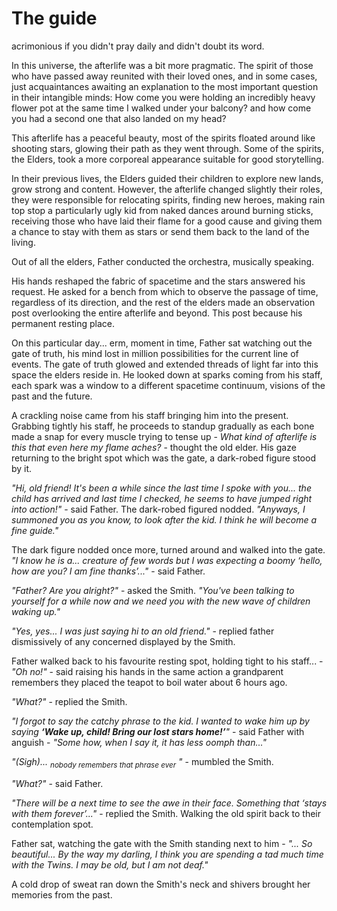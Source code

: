 # The guide

acrimonious if you didn't pray daily and didn't doubt its word.

In this universe, the afterlife was a bit more pragmatic. The spirit of those who have passed away reunited with their loved ones, and in some cases, just acquaintances awaiting an explanation to the most important question in their intangible minds: How come you were holding an incredibly heavy flower pot at the same time I walked under your balcony? and how come you had a second one that also landed on my head?

This afterlife has a peaceful beauty, most of the spirits floated around like shooting stars, glowing their path as they went through. Some of the spirits, the Elders, took a more corporeal appearance suitable for good storytelling.

In their previous lives, the Elders guided their children to explore new lands, grow strong and content. However, the afterlife changed slightly their roles, they were responsible for relocating spirits, finding new heroes, making rain top stop a particularly ugly kid from naked dances around burning sticks, receiving those who have laid their flame for a good cause and giving them a chance to stay with them as stars or send them back to the land of the living.

Out of all the elders, Father conducted the orchestra, musically speaking.

His hands reshaped the fabric of spacetime and the stars answered his request. He asked for a bench from which to observe the passage of time, regardless of its direction, and the rest of the elders made an observation post overlooking the entire afterlife and beyond. This post because his permanent resting place.

On this particular day... erm, moment in time, Father sat watching out the gate of truth, his mind lost in million possibilities for the current line of events. The gate of truth  glowed and extended threads of light far into this space the elders reside in. He looked down at sparks coming from his staff, each spark was a window to a different spacetime continuum, visions of the past and the future.

A crackling noise came from his staff bringing him into the present. Grabbing tightly his staff, he proceeds to standup gradually as each bone made a snap for every muscle trying to tense up - *What kind of afterlife is this that even here my flame aches?* - thought the old elder. His gaze returning to the bright spot which was the gate, a dark-robed figure stood by it.



*"Hi, old friend! It's been a while since the last time I spoke with you... the child has arrived and last time I checked, he seems to have jumped right into action!"* - said Father. The dark-robed figured nodded. *"Anyways, I summoned you as you know, to look after the kid. I think he will become a fine guide."*

The dark figure nodded once more, turned around and walked into the gate. *"I know he is a... creature of few words but I was expecting a boomy ‘hello, how are you? I am fine thanks’..."* - said Father.



*"Father? Are you alright?"* - asked the Smith. *"You've been talking to yourself for a while now and we need you with the new wave of children waking up."*

*"Yes, yes... I was just saying hi to an old friend."* - replied father dismissively of any concerned displayed by the Smith.



Father walked back to his favourite resting spot, holding tight to his staff... - *"Oh no!"* - said raising his hands in the same action a grandparent remembers they placed the teapot to boil water about 6 hours ago.

*"What?"* - replied the Smith.

*"I forgot to say the catchy phrase to the kid. I wanted to wake him up by saying **‘Wake up, child! Bring our lost stars home!’**"* - said Father with anguish - *"Some how, when I say it, it has less oomph than..."*

*"(Sigh)... <sub>nobody remembers that phrase ever</sub> "* - mumbled the Smith.

*"What?"* - said Father.

*"There will be a next time to see the awe in their face. Something that ‘stays with them forever’..."* - replied the Smith. Walking the old spirit back to their contemplation spot.



Father sat, watching the gate with the Smith standing next to him - *"... So beautiful... By the way my darling, I think you are spending a tad much time with the Twins. I may be old, but I am not deaf."*

A cold drop of sweat ran down the Smith's neck and shivers brought her memories from the past.

